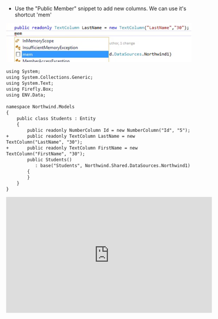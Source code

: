 ﻿* Use the "Public Member" snippet to add new columns. We can use it's shortcut 'mem'

![2017 02 26 08H40 01](2017-02-26_08h40_01.png)

```csdiff
using System;
using System.Collections.Generic;
using System.Text;
using Firefly.Box;
using ENV.Data;

namespace Northwind.Models
{
    public class Students : Entity
    {
        public readonly NumberColumn Id = new NumberColumn("Id", "5");
+       public readonly TextColumn LastName = new TextColumn("LastName", "30");
+       public readonly TextColumn FirstName = new TextColumn("FirstName", "30");
        public Students()
           : base("Students", Northwind.Shared.DataSources.Northwind1)
        {
        }
    }
}
```

<iframe width="560" height="315" src="https://www.youtube.com/embed/6250zp3kcUg?list=PL1DEQjXG2xnItyh3tX-1kfE3K50w48PNA" frameborder="0" allowfullscreen></iframe>
